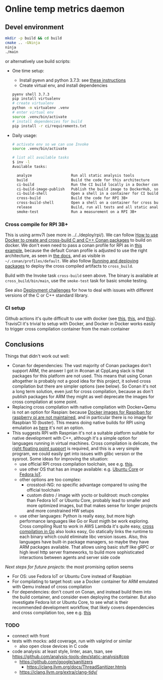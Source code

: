 # Online temp metrics daemon

## Devel environment

```bash
mkdir -p build && cd build
cmake .. -GNinja
ninja
./main
```

or alternatively use build scripts:

- One time setup:

  - Install pyevn and python 3.7.3: see [these instructions](../temp-metrics-d-py/README.md)
  - Create virtual env, and install dependencies

  ```bash
  pyenv shell 3.7.3
  pip install virtualenv
  # create virtualenv
  python -m virtualenv .venv
  # enter virtual env
  source .venv/bin/activate
  # install dependencies for build
  pip install -r ci/requirements.txt
  ```

- Daily usage:

  ```bash
  # activate env so we can use Invoke
  source .venv/bin/activate

  # list all available tasks
  $ inv -l
  Available tasks:

    analyze                  Run all static analysis tools
    build                    Build the code for this architecture
    ci-build                 Run the CI build locally in a Docker container
    ci-build-image-publish   Publish the build image to DockerHub, so it is available
    ci-build-shell           Open a shell in a container for CI builds
    cross-build              Build the code for RPI 3B+
    cross-build-shell        Open a shell on a container for cross build
    release                  Build, run all tests and all static analysis tools
    smoke-test               Run a measurement on a RPI 3B+
  ```

### Cross compile for RPI 3B+ 

This is using armv7l (see more in ../../deploy/rpi/). We can follow [How to use Docker to create and cross-build C and C++ Conan packages](https://docs.conan.io/en/latest/howtos/run_conan_in_docker.html#docker-conan) to build on docker. We don't even need to pass a conan profile for RPI as in [this example](https://github.com/conan-io/training/tree/master/cross_build), because the default Conan profile is adjusted to use the right architecture, as seen in [the docs](https://docs.conan.io/en/latest/howtos/run_conan_in_docker.html#using-the-images-to-cross-build-packages), and as visible in `~/.conan/profiles/default`. We also follow [Running and deploying packages](https://docs.conan.io/en/latest/devtools/running_packages.html) to deploy the cross compiled artifacts to `cross_build`.

Build with the Invoke task `cross-build` seen above. The binary is available at `cross_build/bin/main`, use the `smoke-test` task for basic smoke testing.

See also [Deployment challenges](https://docs.conan.io/en/latest/devtools/running_packages.html#deployment-challenges) for how to deal with issues with different versions of the C or C++ standard library.

### CI setup

Github actions it's quite difficult to use with docker (see [this](https://github.community/t/docker-action-cant-create-folder-in-runners-home-directory/17816/5), [this](https://stackoverflow.com/questions/57830375/github-actions-workflow-error-permission-denied), and [this](https://github.com/dockcross/dockcross/issues/231)). TravisCI it's trivial to setup with Docker, and Docker in Docker works easily to trigger cross compilation container from the main container

## Conclusions

Things that didn't work out well:

- Conan for dependencies: The vast majority of Conan packages don't support ARM, the answer I got in #conan at CppLang slack is that packages for this platform are not used. This means that using Conan altogether is probably not a good idea for this project, it solved cross compilation but there are simpler options (see below). So Conan it's not a long term solution, even just for cross compilation, because as don't publish packages for ARM they might as well deprecate the images for cross compilation at some point.
- Replacing cross compilation with native compilation with Docker+Qemu is not an option for Raspian: because [Docker images for Raspiban for raspberry pi are not maintained](https://www.raspberrypi.org/forums/viewtopic.php?t=280255), and in particular there is no image for Raspbian 10 (buster). This means doing native builds for RPI using emulation as [here](https://community.arm.com/developer/tools-software/tools/b/tools-software-ides-blog/posts/getting-started-with-docker-for-arm-on-linux) it's not an option. 
- This suggests RPI with Raspnian it's not a suitable platform suitable for native development with C++, although it's a simple option for languages running in virtual machines. Cross compilation is delicate, the [right floating point support](https://github.com/juanrh/TemperatureMetrics/commit/8dfb87596c74ba8511f873d5ccb08d810ec7c397) is required, and this is a very simple program, we could easily get into issues with glibc version or the sysroot. Some ideas for improving the situation:
  - use official RPI cross compilation toolchain, see e.g. [this](https://medium.com/@au42/the-useful-raspberrypi-cross-compile-guide-ea56054de187).
  - use other OS that has an image available: e.g. [Ubuntu Core](https://ubuntu.com/core/docs) or [Fedora IoT](https://getfedora.org/iot/).
  - other options are too complex:
    - crosstool-NG: no specific advantage compared to using the official toolchain
    - custom distro / image with yocto or buildroot: much complex than Fedora IoT or Ubuntu Core, probably lead to smaller and more optimized images, but that makes sense for longer projects and more constrained HW setups
  - use other languages: Python is really easy, but more high performance languages like Go or Rust migth be work exploring. Cross compiling Rust to work in AWS Lambda it's quite easy, [cross compilation in Go](https://golangcookbook.com/chapters/running/cross-compiling/) also looks easy, Go statically links the runtime to each binary which could eliminate libc version issues. Also, this languages have built-in package managers, so maybe they have ARM packages available. That allows using basic stuff like gRPC or high level http server frameworks, to build more sophisticated interactions between agents and server side code


_Next steps for future projects_: the most promising option seems

- For OS: use Fedora IoT or Ubuntu Core instead of Raspbian
- For compilating to target host: use a Docker container for ARM emulated with Qemu instead of cross compilation
- For dependencies: don't count on Conan, and instead build them into the build container, and consider even deploying the container. But also investigate Fedora Iot or Ubuntu Core, to see what is their recommended development workflow, that likely covers dependencies and cross compilation too, see e.g. [this](https://docs.fedoraproject.org/en-US/iot/build-docker/) 

### TODO

- connect with front
- tests with mocks: add coverage, run with valgrind or similar
  - also open close devices in C code
- code analysis: at least style, linter, asan, tsan, see https://github.com/analysis-tools-dev/static-analysis#cpp
  - https://github.com/google/sanitizers
    - https://clang.llvm.org/docs/ThreadSanitizer.htmls
  - https://clang.llvm.org/extra/clang-tidy/